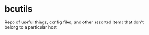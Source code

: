 # bcutils
Repo of useful things, config files, and other assorted items that don't belong to a particular host
